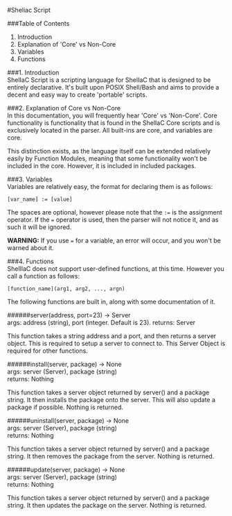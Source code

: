 #Sheliac Script

###Table of Contents
1. Introduction
2. Explanation of 'Core' vs Non-Core
3. Variables
4. Functions

###1. Introduction  
  ShelIaC Script is a scripting language for ShelIaC that is designed to be entirely declarative. It's built upon POSIX Shell/Bash and aims to provide a decent and easy way to create 'portable' scripts.

###2. Explanation of Core vs Non-Core  
  In this documentation, you will frequently hear 'Core' vs 'Non-Core'. Core functionality is functionality that is found in the ShelIaC Core scripts and is exclusively located in the parser. All built-ins are core, and variables are core. 

  This distinction exists, as the language itself can be extended relatively easily by Function Modules, meaning that some functionality won't be included in the core. However, it is included in included packages.

###3. Variables   
  Variables are relatively easy, the format for declaring them is as follows: 
```
[var_name] := [value] 
```
The spaces are optional, however please note that the `:=` is the assignment operator. If the `=` operator is used, then the parser will not notice it, and as such it will be ignored. 

**WARNING:** If you use `=` for a variable, an error will occur, and you won't be warned about it.

###4. Functions   
  ShellIaC does not support user-defined functions, at this time. However you call a function as follows: 
```
[function_name](arg1, arg2, ..., argn)
```

The following functions are built in, along with some documentation of it. 

######server(address, port=23) -> Server  
  args: address (string), port (integer. Default is 23). 
  returns: Server
  
  This function takes a string address and a port, and then returns a server object. This is required to setup a server to connect to. This Server Object is required for other functions.

######install(server, package) -> None  
  args: server (Server), package (string)  
  returns: Nothing

  This function takes a server object returned by server() and a package string. It then installs the package onto the server.  This will also update a package if possible. Nothing is returned.

######uninstall(server, package) -> None  
  args: server (Server), package (string)  
  returns: Nothing

  This function takes a server object returned by server() and a package string. It then removes the package from the server. Nothing is returned.

######update(server, package) -> None  
  args: server (Server), package (string)  
  returns: Nothing

  This function takes a server object returned by server() and a package string. It then updates the package on the server. Nothing is returned.
